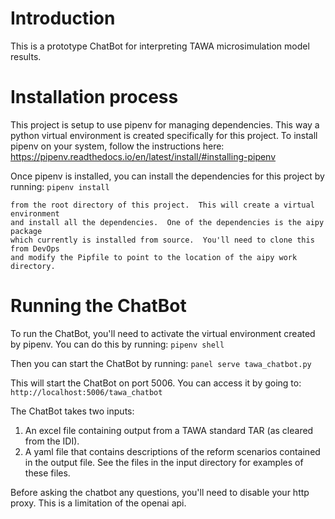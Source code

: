 # Introduction 
This is a prototype ChatBot for interpreting TAWA microsimulation model results.

# Installation process
This project is setup to use pipenv for managing dependencies.  This way a python
virtual environment is created specifically for this project.  To install pipenv
on your system, follow the instructions here: https://pipenv.readthedocs.io/en/latest/install/#installing-pipenv

Once pipenv is installed, you can install the dependencies for this project by running:
```pipenv install```
```
from the root directory of this project.  This will create a virtual environment
and install all the dependencies.  One of the dependencies is the aipy package
which currently is installed from source.  You'll need to clone this from DevOps
and modify the Pipfile to point to the location of the aipy work directory.
```

# Running the ChatBot

To run the ChatBot, you'll need to activate the virtual environment created by pipenv.
You can do this by running:
```pipenv shell```

Then you can start the ChatBot by running:
```panel serve tawa_chatbot.py```

This will start the ChatBot on port 5006.  You can access it by going to:
```http://localhost:5006/tawa_chatbot```

The ChatBot takes two inputs:
1. An excel file containing output from a TAWA standard TAR (as cleared from the IDI).
2. A yaml file that contains descriptions of the reform scenarios contained in the output file.
See the files in the input directory for examples of these files.

Before asking the chatbot any questions, you'll need to disable your http proxy.  This is a limitation of the openai api.
